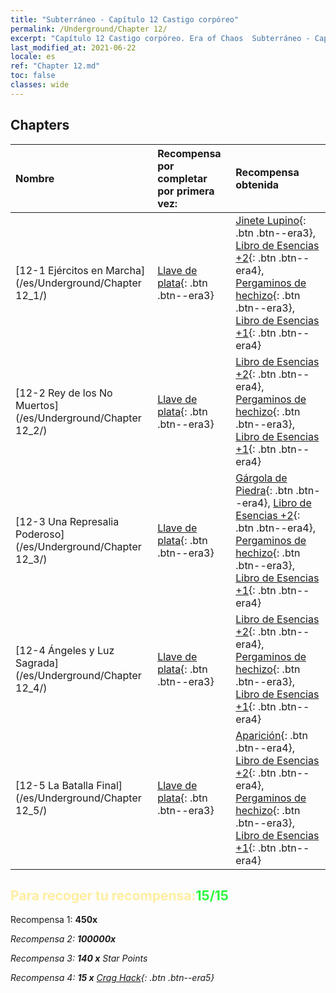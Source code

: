 ```yaml
---
title: "Subterráneo - Capítulo 12 Castigo corpóreo"
permalink: /Underground/Chapter 12/
excerpt: "Capítulo 12 Castigo corpóreo. Era of Chaos  Subterráneo - Capítulo 12. Castigo corpóreo"
last_modified_at: 2021-06-22
locale: es
ref: "Chapter 12.md"
toc: false
classes: wide
---
```


## Chapters

  | Nombre |  Recompensa por completar por primera vez: | Recompensa obtenida |
  |:------------|:------------|:------------| 
  | [12-1 Ejércitos en Marcha](/es/Underground/Chapter 12_1/) | [Llave de plata](/ItemsES/con_693/){: .btn .btn--era3} | [Jinete Lupino](/ItemsES/unt_218/){: .btn .btn--era3}, [Libro de Esencias +2](/ItemsES/mat_53/){: .btn .btn--era4}, [Pergaminos de hechizo](/ItemsES/con_694/){: .btn .btn--era3}, [Libro de Esencias +1](/ItemsES/mat_46/){: .btn .btn--era4} |
  | [12-2 Rey de los No Muertos](/es/Underground/Chapter 12_2/) | [Llave de plata](/ItemsES/con_693/){: .btn .btn--era3} | [Libro de Esencias +2](/ItemsES/mat_53/){: .btn .btn--era4}, [Pergaminos de hechizo](/ItemsES/con_694/){: .btn .btn--era3}, [Libro de Esencias +1](/ItemsES/mat_46/){: .btn .btn--era4} |
  | [12-3 Una Represalia Poderoso](/es/Underground/Chapter 12_3/) | [Llave de plata](/ItemsES/con_693/){: .btn .btn--era3} | [Gárgola de Piedra](/ItemsES/unt_236/){: .btn .btn--era4}, [Libro de Esencias +2](/ItemsES/mat_53/){: .btn .btn--era4}, [Pergaminos de hechizo](/ItemsES/con_694/){: .btn .btn--era3}, [Libro de Esencias +1](/ItemsES/mat_46/){: .btn .btn--era4} |
  | [12-4 Ángeles y Luz Sagrada](/es/Underground/Chapter 12_4/) | [Llave de plata](/ItemsES/con_693/){: .btn .btn--era3} | [Libro de Esencias +2](/ItemsES/mat_53/){: .btn .btn--era4}, [Pergaminos de hechizo](/ItemsES/con_694/){: .btn .btn--era3}, [Libro de Esencias +1](/ItemsES/mat_46/){: .btn .btn--era4} |
  | [12-5 La Batalla Final](/es/Underground/Chapter 12_5/) | [Llave de plata](/ItemsES/con_693/){: .btn .btn--era3} | [Aparición](/ItemsES/unt_210/){: .btn .btn--era4}, [Libro de Esencias +2](/ItemsES/mat_53/){: .btn .btn--era4}, [Pergaminos de hechizo](/ItemsES/con_694/){: .btn .btn--era3}, [Libro de Esencias +1](/ItemsES/mat_46/){: .btn .btn--era4} |


## <span style="color: #ffeea0">Para recoger tu recompensa:</span><span style="color: #27f73a">15/15</span>

 Recompensa 1:  **450x** <i class="fas fa-gem"/>

 Recompensa 2:  **100000x** <i class="fas fa-coins"/>

 Recompensa 3: **140 x** Star Points

 Recompensa 4: **15 x** [Crag Hack](/ItemsES/her_375/){: .btn .btn--era5}

